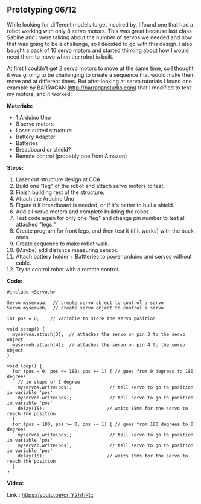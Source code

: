 ## Prototyping 06/12

While looking for different models to get inspired by, I found one that had a robot working with only 8 servo motors. This was great because last class Sabine and I were talking about the number of servos we needed and how that was going to be a challenge, so I decided to go with this design. I also bought a pack of 10 servo motors and started thinking about how I would need them to move when the robot is built.

At first I couldn't get 2 servo motors to move at the same time, so I thought it was gi oing to be challenging to create a sequence that would make them move and at different times. But after looking at servo tutorials I found one example by BARRAGAN (http://barraganstudio.com) that I modified to test my motors, and it worked!

**Materials:**

- 1 Arduino Uno
- 8 servo motors
- Laser-cutted structure
- Battery Adapter
- Batteries
- Breadboard or shield?
- Remote control (probably one from Amazon)

**Steps:**

1. Laser cut structure design at CCA
2. Build one "leg" of the robot and attach servo motors to test.
3. Finish building rest of the structure.
4. Attach the Arduino Uno
5. Figure it if breadboard is needed, or if it's better to buil a shield.
6. Add all servo motors and complete building the robot.
7. Test code again for only one "leg" and change pin number to test all attached "legs."
8. Create program for front legs, and then test it (if it works) with the back ones.
9. Create sequence to make robot walk.
10. (Maybe) add distance measuring sensor.
11. Attach battery holder + Battteries to power arduino and servos without cable.
12. Try to control robot with a remote control.

**Code:**

```
#include <Servo.h>

Servo myservoa;  // create servo object to control a servo
Servo myservob;  // create servo object to control a servo

int pos = 0;    // variable to store the servo position

void setup() {
  myservoa.attach(3);  // attaches the servo on pin 3 to the servo object
  myservob.attach(4);  // attaches the servo on pin 4 to the servo object
}

void loop() {
  for (pos = 0; pos <= 180; pos += 1) { // goes from 0 degrees to 180 degrees
    // in steps of 1 degree
    myservoa.write(pos);              // tell servo to go to position in variable 'pos'
    myservob.write(pos);              // tell servo to go to position in variable 'pos'
    delay(15);                       // waits 15ms for the servo to reach the position
  }
  for (pos = 180; pos >= 0; pos -= 1) { // goes from 180 degrees to 0 degrees
    myservoa.write(pos);              // tell servo to go to position in variable 'pos'
    myservob.write(pos);              // tell servo to go to position in variable 'pos'
    delay(15);                       // waits 15ms for the servo to reach the position
  }
}

```

**Video:**

Link : https://youtu.be/dr_Y2hTiPtc
